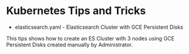 # Kubernetes Tips and Tricks

* elasticsearch.yaml - Elasticsearch Cluster with GCE Persistent Disks 

This tips shows how to create an ES Cluster with 3 nodes using GCE Persistent Disks created manually by Administrator. 

